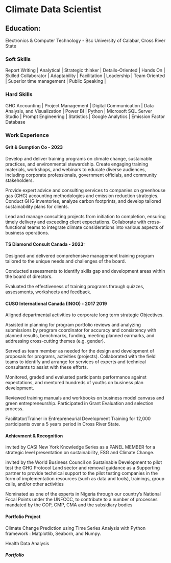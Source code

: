 # Climate Data Scientist

## Education:
Electronics & Computer Technology - Bsc
University of Calabar, Cross River State

### Soft Skills
Report Writing | Analytical | Strategic thinker | Details-Oriented | Hands On | Skilled Collaborator | Adaptability | Facilitation | Leadership | Team Oriented | Superior time management | Public Speaking | 

### Hard Skills
GHG Accounting | Project Management | Digital Communication | Data Analysis, and Visualization | Power BI | Python | Microsoft SQL Server Studio | Prompt Engineering | Statistics | Google Analytics | Emission Factor Database

### Work Experience
#### Grit & Gumption Co - 2023

Develop and deliver training programs on climate change, sustainable practices, and environmental stewardship.
Create engaging training materials, workshops, and webinars to educate diverse audiences, including corporate professionals, government officials, and community stakeholders.

Provide expert advice and consulting services to companies on greenhouse gas (GHG) accounting methodologies and emission reduction strategies.
Conduct GHG inventories, analyze carbon footprints, and develop tailored sustainability plans for clients.

Lead and manage consulting projects from initiation to completion, ensuring timely delivery and exceeding client expectations.
Collaborate with cross-functional teams to integrate climate considerations into various aspects of business operations.


#### TS Diamond Consult Canada - 2023: 
Designed and delivered comprehensive management training program tailored to the unique needs and challenges of the board.

Conducted assessments to identify skills gap and development areas within the board of directors.

Evaluated the effectiveness of training programs through quizzes, assessments, worksheets and feedback.

#### CUSO International Canada (INGO) - 2017 2019
Aligned departmental activities to corporate long term strategic Objectives.

Assisted in planning for program portfolio reviews and analyzing submissions by program coordinator for accuracy and consistency with planned results, benchmarks, funding, meeting planned earmarks, and addressing cross-cutting themes (e.g. gender).

Served as team member as needed for the design and development of proposals for programs, activities (projects). Collaborated with the field teams  to identify and arrange for services of experts and technical consultants to assist with these efforts.

Monitored, graded and evaluated participants performance against
expectations, and mentored hundreds of youths on business plan development.

Reviewed training manuals and workbooks on business model canvass and green entrepreneurship.
Participated in Grant Evaluation and selection process.

Facilitator/Trainer in Entrepreneurial Development Training for 12,000 participants over a 5 years period in Cross River State.

#### Achievment & Recognition

invited by CASI New York Knowledge Series as a PANEL MEMBER for a strategic level presentation on sustainability, ESG and Climate Change. 

invited by the World Business Council on Sustainable Development to pilot test the GHG Protocol Land sector and removal guidance as a Supporting partner to provide technical support to the pilot testing companies in the form of implementation resources (such as data and tools), trainings, group calls, and/or other activities

Nominated as one of the experts in Nigeria through our country’s National Focal Points under the UNFCCC, to contribute to a number of processes mandated by the COP, CMP, CMA and the subsidiary bodies


#### Portfolio Project
Climate Change Prediction using Time Series Analysis with Python framework  : Matplotlib, Seaborn, and Numpy.

Health Data Analysis

















##### Portfolio
